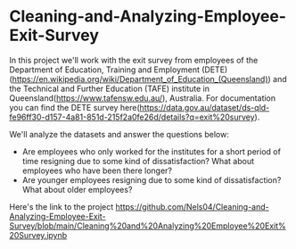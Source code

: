 # Cleaning-and-Analyzing-Employee-Exit-Survey
In this project we'll work with the exit survey from employees of the Department of Education, Training and Employment (DETE)(https://en.wikipedia.org/wiki/Department_of_Education_(Queensland)) and the Technical and Further Education (TAFE) institute in Queensland(https://www.tafensw.edu.au/), Australia. For documentation you can find the DETE survey here(https://data.gov.au/dataset/ds-qld-fe96ff30-d157-4a81-851d-215f2a0fe26d/details?q=exit%20survey).

We'll analyze the datasets and answer the questions below:

* Are employees who only worked for the institutes for a short period of time resigning due to some kind of dissatisfaction? What about employees who have been there longer?
* Are younger employees resigning due to some kind of dissatisfaction? What about older employees?

Here's the link to the project https://github.com/Nels04/Cleaning-and-Analyzing-Employee-Exit-Survey/blob/main/Cleaning%20and%20Analyzing%20Employee%20Exit%20Survey.ipynb
